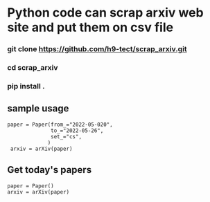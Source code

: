 # Python code can scrap arxiv web site and put them on csv file 

### git clone https://github.com/h9-tect/scrap_arxiv.git

### cd scrap_arxiv

### pip install .

## sample usage 

```
paper = Paper(from_="2022-05-020",
              to_="2022-05-26",
              set_="cs",
             )
 arxiv = arXiv(paper)
```
## Get today's papers
```
paper = Paper()
arxiv = arXiv(paper)
```
